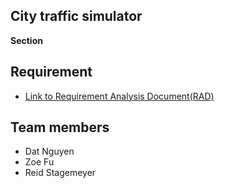 ## City traffic simulator

**Section** <br> 


## Requirement
- [Link to Requirement Analysis Document(RAD)](https://1drv.ms/w/s!Ao4rMqb_sxm7hLQrMgIDW_j-IFPFhw)
## Team members
- Dat Nguyen 
- Zoe Fu
- Reid Stagemeyer




